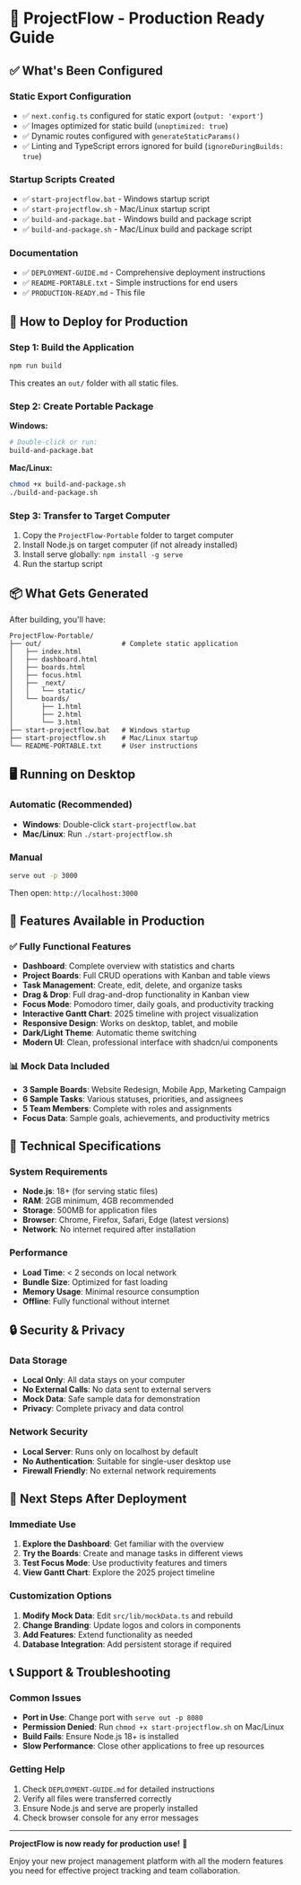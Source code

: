 # 🚀 ProjectFlow - Production Ready Guide

## ✅ What's Been Configured

### Static Export Configuration
- ✅ `next.config.ts` configured for static export (`output: 'export'`)
- ✅ Images optimized for static build (`unoptimized: true`)
- ✅ Dynamic routes configured with `generateStaticParams()`
- ✅ Linting and TypeScript errors ignored for build (`ignoreDuringBuilds: true`)

### Startup Scripts Created
- ✅ `start-projectflow.bat` - Windows startup script
- ✅ `start-projectflow.sh` - Mac/Linux startup script
- ✅ `build-and-package.bat` - Windows build and package script
- ✅ `build-and-package.sh` - Mac/Linux build and package script

### Documentation
- ✅ `DEPLOYMENT-GUIDE.md` - Comprehensive deployment instructions
- ✅ `README-PORTABLE.txt` - Simple instructions for end users
- ✅ `PRODUCTION-READY.md` - This file

## 🎯 How to Deploy for Production

### Step 1: Build the Application
```bash
npm run build
```
This creates an `out/` folder with all static files.

### Step 2: Create Portable Package
**Windows:**
```bash
# Double-click or run:
build-and-package.bat
```

**Mac/Linux:**
```bash
chmod +x build-and-package.sh
./build-and-package.sh
```

### Step 3: Transfer to Target Computer
1. Copy the `ProjectFlow-Portable` folder to target computer
2. Install Node.js on target computer (if not already installed)
3. Install serve globally: `npm install -g serve`
4. Run the startup script

## 📦 What Gets Generated

After building, you'll have:
```
ProjectFlow-Portable/
├── out/                    # Complete static application
│   ├── index.html
│   ├── dashboard.html
│   ├── boards.html
│   ├── focus.html
│   ├── _next/
│   │   └── static/
│   └── boards/
│       ├── 1.html
│       ├── 2.html
│       └── 3.html
├── start-projectflow.bat   # Windows startup
├── start-projectflow.sh    # Mac/Linux startup
└── README-PORTABLE.txt     # User instructions
```

## 🖥️ Running on Desktop

### Automatic (Recommended)
- **Windows**: Double-click `start-projectflow.bat`
- **Mac/Linux**: Run `./start-projectflow.sh`

### Manual
```bash
serve out -p 3000
```

Then open: `http://localhost:3000`

## 🌟 Features Available in Production

### ✅ Fully Functional Features
- **Dashboard**: Complete overview with statistics and charts
- **Project Boards**: Full CRUD operations with Kanban and table views
- **Task Management**: Create, edit, delete, and organize tasks
- **Drag & Drop**: Full drag-and-drop functionality in Kanban view
- **Focus Mode**: Pomodoro timer, daily goals, and productivity tracking
- **Interactive Gantt Chart**: 2025 timeline with project visualization
- **Responsive Design**: Works on desktop, tablet, and mobile
- **Dark/Light Theme**: Automatic theme switching
- **Modern UI**: Clean, professional interface with shadcn/ui components

### 📊 Mock Data Included
- **3 Sample Boards**: Website Redesign, Mobile App, Marketing Campaign
- **6 Sample Tasks**: Various statuses, priorities, and assignees
- **5 Team Members**: Complete with roles and assignments
- **Focus Data**: Sample goals, achievements, and productivity metrics

## 🔧 Technical Specifications

### System Requirements
- **Node.js**: 18+ (for serving static files)
- **RAM**: 2GB minimum, 4GB recommended
- **Storage**: 500MB for application files
- **Browser**: Chrome, Firefox, Safari, Edge (latest versions)
- **Network**: No internet required after installation

### Performance
- **Load Time**: < 2 seconds on local network
- **Bundle Size**: Optimized for fast loading
- **Memory Usage**: Minimal resource consumption
- **Offline**: Fully functional without internet

## 🔒 Security & Privacy

### Data Storage
- **Local Only**: All data stays on your computer
- **No External Calls**: No data sent to external servers
- **Mock Data**: Safe sample data for demonstration
- **Privacy**: Complete privacy and data control

### Network Security
- **Local Server**: Runs only on localhost by default
- **No Authentication**: Suitable for single-user desktop use
- **Firewall Friendly**: No external network requirements

## 🚀 Next Steps After Deployment

### Immediate Use
1. **Explore the Dashboard**: Get familiar with the overview
2. **Try the Boards**: Create and manage tasks in different views
3. **Test Focus Mode**: Use productivity features and timers
4. **View Gantt Chart**: Explore the 2025 project timeline

### Customization Options
1. **Modify Mock Data**: Edit `src/lib/mockData.ts` and rebuild
2. **Change Branding**: Update logos and colors in components
3. **Add Features**: Extend functionality as needed
4. **Database Integration**: Add persistent storage if required

## 📞 Support & Troubleshooting

### Common Issues
- **Port in Use**: Change port with `serve out -p 8080`
- **Permission Denied**: Run `chmod +x start-projectflow.sh` on Mac/Linux
- **Build Fails**: Ensure Node.js 18+ is installed
- **Slow Performance**: Close other applications to free up resources

### Getting Help
1. Check `DEPLOYMENT-GUIDE.md` for detailed instructions
2. Verify all files were transferred correctly
3. Ensure Node.js and serve are properly installed
4. Check browser console for any error messages

---

**ProjectFlow is now ready for production use!** 🎉

Enjoy your new project management platform with all the modern features you need for effective project tracking and team collaboration.
